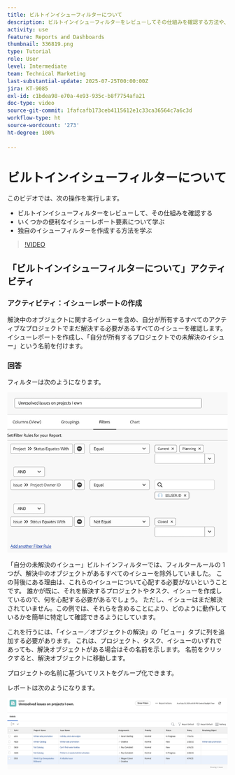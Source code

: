 ```yaml
---
title: ビルトインイシューフィルターについて
description: ビルトインイシューフィルターをレビューしてその仕組みを確認する方法や、Workfront で独自のイシューフィルターを作成する方法を説明します。
activity: use
feature: Reports and Dashboards
thumbnail: 336819.png
type: Tutorial
role: User
level: Intermediate
team: Technical Marketing
last-substantial-update: 2025-07-25T00:00:00Z
jira: KT-9085
exl-id: c1bdea98-e70a-4e93-935c-b8f7754afa21
doc-type: video
source-git-commit: 1fafcafb173ceb4115612e1c33ca36564c7a6c3d
workflow-type: ht
source-wordcount: '273'
ht-degree: 100%

---
```


# ビルトインイシューフィルターについて

このビデオでは、次の操作を実行します。

* ビルトインイシューフィルターをレビューして、その仕組みを確認する
* いくつかの便利なイシューレポート要素について学ぶ
* 独自のイシューフィルターを作成する方法を学ぶ

>[!VIDEO](https://video.tv.adobe.com/v/3412680/?quality=12&learn=on&captions=jpn)


## 「ビルトインイシューフィルターについて」アクティビティ


### アクティビティ：イシューレポートの作成

解決中のオブジェクトに関するイシューを含め、自分が所有するすべてのアクティブなプロジェクトでまだ解決する必要があるすべてのイシューを確認します。 イシューレポートを作成し、「自分が所有するプロジェクトでの未解決のイシュー」という名前を付けます。

### 回答

フィルターは次のようになります。

![イシューフィルターを作成する画面の画像](assets/opening-built-in-issue-filters-1.png)

「自分の未解決のイシュー」ビルトインフィルターでは、フィルタールールの 1 つが、解決中のオブジェクトがあるすべてのイシューを除外していました。 この背後にある理由は、これらのイシューについて心配する必要がないということです。 誰かが既に、それを解決するプロジェクトやタスク、イシューを作成しているので、何を心配する必要があるでしょう。 ただし、イシューはまだ解決されていません。この例では、それらを含めることにより、どのように動作しているかを簡単に特定して確認できるようにしています。

これを行うには、「イシュー／オブジェクトの解決」の「ビュー」タブに列を追加する必要があります。 これは、プロジェクト、タスク、イシューのいずれであっても、解決オブジェクトがある場合はその名前を示します。 名前をクリックすると、解決オブジェクトに移動します。

プロジェクトの名前に基づいてリストをグループ化できます。

レポートは次のようになります。

![イシューレポートの画像](assets/opening-built-in-issue-filters-2.png)
